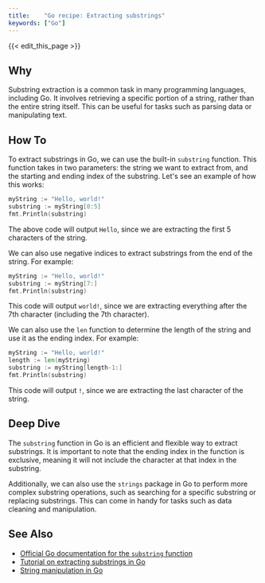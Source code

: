 ```yaml
---
title:    "Go recipe: Extracting substrings"
keywords: ["Go"]
---
```


{{< edit_this_page >}}

## Why

Substring extraction is a common task in many programming languages, including Go. It involves retrieving a specific portion of a string, rather than the entire string itself. This can be useful for tasks such as parsing data or manipulating text.

## How To

To extract substrings in Go, we can use the built-in `substring` function. This function takes in two parameters: the string we want to extract from, and the starting and ending index of the substring. Let's see an example of how this works:

```Go
myString := "Hello, world!"
substring := myString[0:5]
fmt.Println(substring)
```

The above code will output `Hello`, since we are extracting the first 5 characters of the string.

We can also use negative indices to extract substrings from the end of the string. For example:

```Go
myString := "Hello, world!"
substring := myString[7:]
fmt.Println(substring)
```

This code will output `world!`, since we are extracting everything after the 7th character (including the 7th character).

We can also use the `len` function to determine the length of the string and use it as the ending index. For example:

```Go
myString := "Hello, world!"
length := len(myString)
substring := myString[length-1:]
fmt.Println(substring)
```

This code will output `!`, since we are extracting the last character of the string.

## Deep Dive

The `substring` function in Go is an efficient and flexible way to extract substrings. It is important to note that the ending index in the function is exclusive, meaning it will not include the character at that index in the substring. 

Additionally, we can also use the `strings` package in Go to perform more complex substring operations, such as searching for a specific substring or replacing substrings. This can come in handy for tasks such as data cleaning and manipulation.

## See Also

- [Official Go documentation for the `substring` function](https://golang.org/pkg/strings/#example_Substring)
- [Tutorial on extracting substrings in Go](https://www.callicoder.com/golang-strings-cheat-sheet/#substring)
- [String manipulation in Go](https://www.golangprograms.com/go-language/strings.html)
